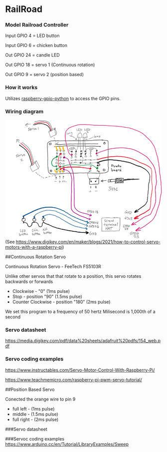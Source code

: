 # RailRoad
### Model Railroad Controller

Input GPIO 4 = LED button

Input GPIO 6 = chicken button

Out GPIO 24 = candle LED

Out GPIO 18 = servo 1 (Continuous rotation)

Out GPIO 9 = servo 2 (position based)

### How it works
Utilizes [raspberry-gpio-python](https://sourceforge.net/p/raspberry-gpio-python/wiki/Examples/) to access the GPIO pins.


### Wiring diagram
![](https://raw.githubusercontent.com/LookHere/RailRoad/master/images/diagram-1b.png)
(See https://www.digikey.com/en/maker/blogs/2021/how-to-control-servo-motors-with-a-raspberry-pi)


##Continuous Rotation Servo 

Continuous Rotation Servo - FeeTech FS5103R

Unlike other servos that that rotate to a position, this servo rotates backwards or forwards 

- Clockwise - "0" (1ms pulse)
- Stop - position "90" (1.5ms pulse)
- Counter Clockwise - position "180" (2ms pulse)

We set this program to a frequency of 50 hertz
Milisecond is 1,000th of a second

### Servo datasheet
https://media.digikey.com/pdf/data%20sheets/adafruit%20pdfs/154_web.pdf

### Servo coding examples
https://www.instructables.com/Servo-Motor-Control-With-Raspberry-Pi/

https://www.teachmemicro.com/raspberry-pi-pwm-servo-tutorial/

##Position Based Servo

Conected the orange wire to pin 9

- full left - (1ms pulse)
- middle - (1.5ms pulse)
- full right - (2ms pulse)

###Servo datasheet

###Servoc coding examples
https://www.arduino.cc/en/Tutorial/LibraryExamples/Sweep
